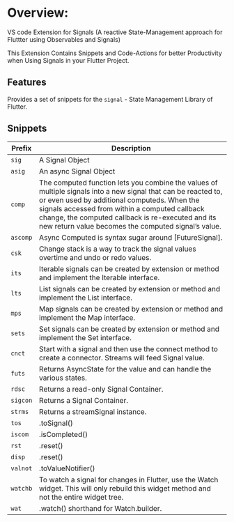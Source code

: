 # Overview:

VS code Extension for Signals (A reactive State-Management approach for Fluttter using Observables and Signals)

This Extension Contains Snippets and Code-Actions for better Productivity when Using Signals in your Flutter Project.

## Features

Provides a set of snippets for the `signal` - State Management Library of Flutter.


## Snippets

| Prefix   | Description                                                                                                                               |
|----------|-------------------------------------------------------------------------------------------------------------------------------------------|
| `sig`    | A Signal Object                                                                                                                           |
| `asig`   | An async Signal Object                                                                                                                    |
| `comp`   | The computed function lets you combine the values of multiple signals into a new signal that can be reacted to, or even used by additional computeds. When the signals accessed from within a computed callback change, the computed callback is re-executed and its new return value becomes the computed signal’s value. |
| `ascomp` | Async Computed is syntax sugar around [FutureSignal].                                                                                     |
| `csk`    | Change stack is a way to track the signal values overtime and undo or redo values.                                                       |
| `its`    | Iterable signals can be created by extension or method and implement the Iterable interface.                                             |
| `lts`    | List signals can be created by extension or method and implement the List interface.                                                     |
| `mps`    | Map signals can be created by extension or method and implement the Map interface.                                                       |
| `sets`   | Set signals can be created by extension or method and implement the Set interface.                                                       |
| `cnct`   | Start with a signal and then use the connect method to create a connector. Streams will feed Signal value.                                |
| `futs`   | Returns AsyncState<T> for the value and can handle the various states.                                                                   |
| `rdsc`   | Returns a read-only Signal Container.                                                                                                     |
| `sigcon` | Returns a Signal Container.                                                                                                               |
| `strms`  | Returns a streamSignal instance.                                                                                                          |
| `tos`    | .toSignal()                                                                                                                               |
| `iscom`  | .isCompleted()                                                                                                                            |
| `rst`    | .reset()                                                                                                                                  |
| `disp`   | .reset()                                                                                                                                  |
| `valnot` | .toValueNotifier()                                                                                                                        |
| `watchb` | To watch a signal for changes in Flutter, use the Watch widget. This will only rebuild this widget method and not the entire widget tree. |
| `wat`    | .watch() shorthand for Watch.builder.                                                                                                     |


